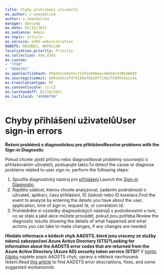 ```yaml
---
title: Chyby přihlášení uživatelů
ms.author: v-smandalika
author: v-smandalika
manager: dansimp
ms.date: 01/16/2021
ms.audience: Admin
ms.topic: article
ms.service: o365-administration
ROBOTS: NOINDEX, NOFOLLOW
localization_priority: Priority
ms.collection: Adm_O365
ms.custom:
- "7790"
- "9004355"
ms.openlocfilehash: 05bd31cb4afecf1342e040eecd9e58cd38bd8d49
ms.sourcegitcommit: 6d02eb533fd74199af6b20f714b3720991da2c4a
ms.translationtype: MT
ms.contentlocale: cs-CZ
ms.lasthandoff: 01/18/2021
ms.locfileid: "49900790"
---
```

# <a name="user-sign-in-errors"></a><span data-ttu-id="045a8-102">Chyby přihlášení uživatelů</span><span class="sxs-lookup"><span data-stu-id="045a8-102">User sign-in errors</span></span>

<span data-ttu-id="045a8-103">**Řešení problémů s diagnostickou pro přihlášení**</span><span class="sxs-lookup"><span data-stu-id="045a8-103">**Resolve problems with the Sign-in Diagnostic**</span></span>

<span data-ttu-id="045a8-104">Pokud chcete zjistit příčinu nebo diagnostikovat problémy související s přihlašováním uživatelů, postupujte takto:</span><span class="sxs-lookup"><span data-stu-id="045a8-104">To detect the cause or diagnose problems related to user sign-in, perform the following steps:</span></span>

1. <span data-ttu-id="045a8-105">Spusťte diagnostický nástroj pro [přihlášení](https://ms.portal.azure.com/#blade/Microsoft_AAD_IAM/ActiveDirectoryMenuBlade/diagnose/symptomId/ms_aad_dxp_signin_caDiagnoseAndSolveSummarySymptom).</span><span class="sxs-lookup"><span data-stu-id="045a8-105">Launch the [Sign-in Diagnostic](https://ms.portal.azure.com/#blade/Microsoft_AAD_IAM/ActiveDirectoryMenuBlade/diagnose/symptomId/ms_aad_dxp_signin_caDiagnoseAndSolveSummarySymptom).</span></span>
2. <span data-ttu-id="045a8-106">Najděte událost, kterou chcete analyzovat, zadáním podrobností o uživateli, aplikaci, času přihlášení, ID žádosti nebo ID korelace.</span><span class="sxs-lookup"><span data-stu-id="045a8-106">Find the event to analyze by entering the details you have about the user, application, time of sign in, request Id, or correlation Id.</span></span>
3. <span data-ttu-id="045a8-107">Prohlédněte si výsledky diagnostických nástrojů s podrobnostmi o tom, co se stalo a jaké akce můžete provádět, pokud jsou potřeba.</span><span class="sxs-lookup"><span data-stu-id="045a8-107">Review the diagnostic results showing the details of what happened and what actions you can take to make changes, if any changes are needed.</span></span>

<span data-ttu-id="045a8-108">**Hledáte informace o kódech chyb AADSTS, které jsou vraceny ze služby tokenů zabezpečení Azure Active Directory (STS)?**</span><span class="sxs-lookup"><span data-stu-id="045a8-108">**Looking for information about the AADSTS error codes that are returned from the Azure Active Directory (Azure AD) security token service (STS)?**</span></span> <span data-ttu-id="045a8-109">V [tomto článku](https://docs.microsoft.com/azure/active-directory/develop/reference-aadsts-error-codes) najdete popis AADSTS chyb, opravy a některá navrhovaná řešení.</span><span class="sxs-lookup"><span data-stu-id="045a8-109">Read [this article](https://docs.microsoft.com/azure/active-directory/develop/reference-aadsts-error-codes) to find AADSTS error descriptions, fixes, and some suggested workarounds</span></span>